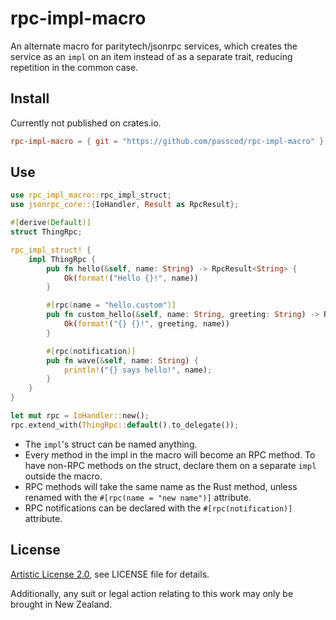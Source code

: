 # rpc-impl-macro

An alternate macro for paritytech/jsonrpc services, which creates the service
as an `impl` on an item instead of as a separate trait, reducing repetition in
the common case.

## Install

Currently not published on crates.io.

```toml
rpc-impl-macro = { git = "https://github.com/passcod/rpc-impl-macro" }
```

## Use

```rust
use rpc_impl_macro::rpc_impl_struct;
use jsonrpc_core::{IoHandler, Result as RpcResult};

#[derive(Default)]
struct ThingRpc;

rpc_impl_struct! {
    impl ThingRpc {
        pub fn hello(&self, name: String) -> RpcResult<String> {
            Ok(format!("Hello {}!", name))
        }

        #[rpc(name = "hello.custom")]
        pub fn custom_hello(&self, name: String, greeting: String) -> RpcResult<String> {
            Ok(format!("{} {}!", greeting, name))
        }

        #[rpc(notification)]
        pub fn wave(&self, name: String) {
            println!("{} says hello!", name);
        }
    }
}

let mut rpc = IoHandler::new();
rpc.extend_with(ThingRpc::default().to_delegate());
```

- The `impl`'s struct can be named anything.
- Every method in the impl in the macro will become an RPC method. To have
  non-RPC methods on the struct, declare them on a separate `impl` outside the macro.
- RPC methods will take the same name as the Rust method, unless renamed with the
  `#[rpc(name = "new name")]` attribute.
- RPC notifications can be declared with the `#[rpc(notification)]` attribute.

## License

[Artistic License 2.0](./LICENSE), see LICENSE file for details.

Additionally, any suit or legal action relating to this work may only be
brought in New Zealand.
